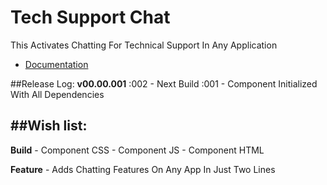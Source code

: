 # Tech Support Chat
This Activates Chatting For Technical Support In Any Application
* [Documentation](./ApplicationProcess.md)

##Release Log:
**v00.00.001**
  :002
    - Next Build
  :001
    - Component Initialized With All Dependencies

##Wish list:
----------

  **Build**
    - Component CSS
    - Component JS
    - Component HTML

  **Feature**
    - Adds Chatting Features On Any App In Just Two Lines

    